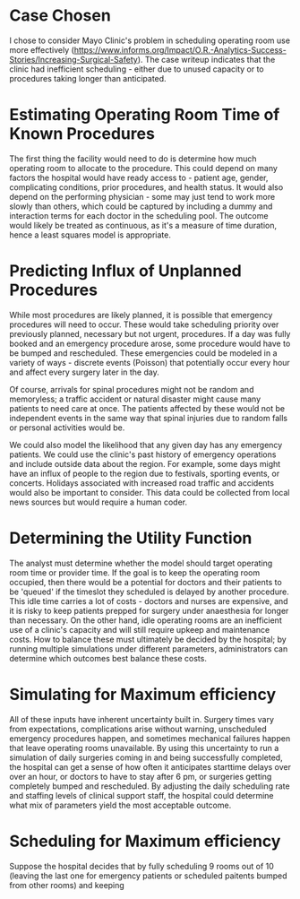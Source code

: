 # Case Chosen
I chose to consider Mayo Clinic's problem in scheduling operating room use more effectively (https://www.informs.org/Impact/O.R.-Analytics-Success-Stories/Increasing-Surgical-Safety). The case writeup indicates that the clinic had inefficient scheduling - either due to unused capacity or to procedures taking longer than anticipated.

# Estimating Operating Room Time of Known Procedures
The first thing the facility would need to do is determine how much operating room to allocate to the procedure. This could depend on many factors the hospital would have ready access to - patient age, gender, complicating conditions, prior procedures, and health status. It would also depend on the performing physician - some may just tend to work more slowly than others, which could be captured by including a dummy and interaction terms for each doctor in the scheduling pool. The outcome would likely be treated as continuous, as it's a measure of time duration, hence a least squares model is appropriate.

# Predicting Influx of Unplanned Procedures
While most procedures are likely planned, it is possible that emergency procedures will need to occur. These would take scheduling priority over previously planned, necessary but not urgent, procedures. If a day was fully booked and an emergency procedure arose, some procedure would have to be bumped and rescheduled. These emergencies could be modeled in a variety of ways - discrete events (Poisson) that potentially occur every hour and affect every surgery later in the day. 

Of course, arrivals for spinal procedures might not be random and memoryless; a traffic accident or natural disaster might cause many patients to need care at once. The patients affected by these would not be independent events in the same way that spinal injuries due to random falls or personal activities would be.

We could also model the likelihood that any given day has any emergency patients. We could use the clinic's past history of emergency operations and include outside data about the region. For example, some days might have an influx of people to the region due to festivals, sporting events, or concerts. Holidays associated with increased road traffic and accidents would also be important to consider. This data could be collected from local news sources but would require a human coder.

# Determining the Utility Function
The analyst must determine whether the model should target operating room time or provider time. If the goal is to keep the operating room occupied, then there would be a potential for doctors and their patients to be 'queued' if the timeslot they scheduled is delayed by another procedure. This idle time carries a lot of costs - doctors and nurses are expensive, and it is risky to keep patients prepped for surgery under anaesthesia for longer than necessary. On the other hand, idle operating rooms are an inefficient use of a clinic's capacity and will still require upkeep and maintenance costs. How to balance these must ultimately be decided by the hospital; by running multiple simulations under different parameters, administrators can determine which outcomes best balance these costs.

# Simulating for Maximum efficiency
All of these inputs have inherent uncertainty built in. Surgery times vary from expectations, complications arise without warning, unscheduled emergency procedures happen, and sometimes mechanical failures happen that leave operating rooms unavailable. By using this uncertainty to run a simulation of daily surgeries coming in and being successfully completed, the hospital can get a sense of how often it anticipates starttime delays over over an hour, or doctors to have to stay after 6 pm, or surgeries getting completely bumped and rescheduled. By adjusting the daily scheduling rate and staffing levels of clinical support staff, the hospital could determine what mix of parameters yield the most acceptable outcome.

# Scheduling for Maximum efficiency
Suppose the hospital decides that by fully scheduling 9 rooms out of 10 (leaving the last one for emergency patients or scheduled paitents bumped from other rooms) and keeping 
